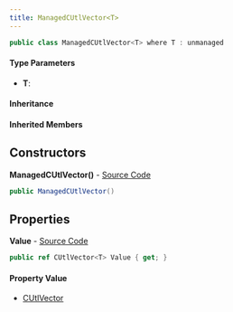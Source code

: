 ```yaml
---
title: ManagedCUtlVector<T>
---
```


```csharp
public class ManagedCUtlVector<T> where T : unmanaged
```

#### Type Parameters

- **T**: 

#### Inheritance

#### Inherited Members

## Constructors

**ManagedCUtlVector()** - [Source Code](https://github.com/swiftly-solution/swiftlys2/blob/main/managed/src/SwiftlyS2.Shared/Natives/Structs/ManagedCUtlVector.cs#L6)

```csharp
public ManagedCUtlVector()
```

## Properties

**Value** - [Source Code](https://github.com/swiftly-solution/swiftlys2/blob/main/managed/src/SwiftlyS2.Shared/Natives/Structs/ManagedCUtlVector.cs#L11)

```csharp
public ref CUtlVector<T> Value { get; }
```

#### Property Value

- [CUtlVector](/docs/api/shared/natives/cutlvector-1)<T>

